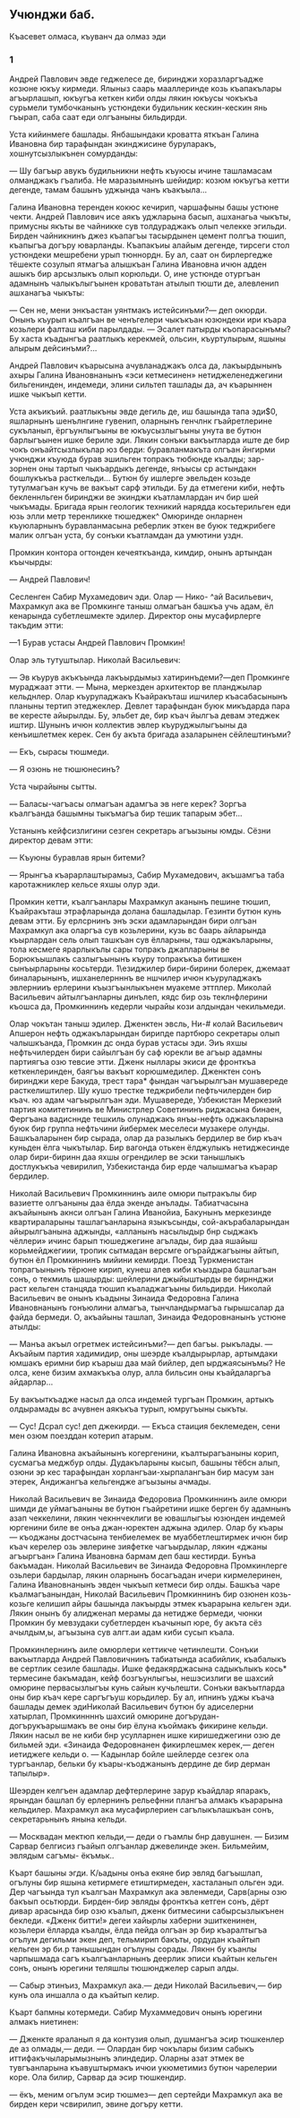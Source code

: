 ## Учюнджи баб.
Къасевет олмаса, къуванч да олмаз эди

### 1

Андрей Павлович эвде геджелесе де, биринджи хоразларгъадже козюне юкъу кирмеди.
Ялыныз саарь мааллеринде козь къапакълары агъырлашып, юкъугъа кеткен киби олды лякин юкъусы чокъкъа сурьмели тумбочканынъ устюндеки будильник кескин-кескин янь гъырап, саба саат еди олгъаныны бильдирди.

Уста кийинмеге башлады.
Янбашындаки кроватта яткъан Галина Ивановна бир тарафындан экинджисине буруларакъ, хошнутсызлыкънен сомурданды:

— Шу багъыр авукъ будильникни нефть къуюсы ичине ташламасам олманджакъ гъалиба.
Не маразымнынъ шейидир: козюм юкъугъа кетти дегенде, тамам башынъ уджында чанъ къакъыла...

Галина Ивановна теренден кокюс кечирип, чаршафыны башы устюне чекти.
Андрей Павлович исе аякъ уджларына басып, ашханагьа чыкъты, примусны якъты ве чайникке сув толдураджакъ олып челекке эгильди.
Бирден чайникнинъ джез къапагъы тасырдынен цемент полгъа тюшип, къапыгъа догъру юварланды.
Къапакъиы алайым дегенде, тирсеги стол устюндеки мешребени урып тюннордн.
Бу ал, саат он бирлергедже тёшекте созулып ятмагъа алышкъан Галина Ивановна ичюн адден ашыкъ бир арсызлыкъ олып корюльди.
О, ине устюнде отургъан адамнынъ чалыкълыгъынен кроватьтан атылып тюшти де, алевленип ашханагъа чыкъты:

— Сен не, мени энкъастан уянтмакъ истейсинъми?— деп окюрди.
Онынъ къурып къалгъан ве ченъгелери чыкъкъан юзюндеки ири къара козьлери фалташ киби парылдады.
— Эсалет патырды къопарасынъмы?
Бу хаста къадынгъа раатлыкъ керекмей, ольсин, къуртулырым, яшыны алырым дейсинъми?...

Андрей Павлович къарысына ачувланаджакъ олса да, лакъырдынынъ ахыры Галина Ивановнанынъ «эси кетмесинен» нетиджеленеджегини бильгенинден, индемеди, элини сильтеп ташлады да, ач къарыннен ишке чыкъып кетти.

Уста акъикъий.
раатлыкъны эвде дегиль де, иш башында тапа эди$0, яшларнынъ шенълнгине гувенип, оларнынъ генчлнк гъайретлерине сукъланып, ёргъунлыгъыны ве юкъусызлыгъыны унута ве бутюн барлыгъынен ишке бериле эди.
Лякин сонъки вакъытларда иште де бир чокъ онъайтсызлыкълар юз берди: буравланмакъта олгъан йнгирми учюнджи къуюда бурав эшильген топракъ тюбюнде къалды; зар-зорнен оны тартып чыкъардыкъ дегенде, янъысы ср астындакн бошлукъкъа расткельди...
Бутюн бу ишлерге эвельден козьде тутулмагъан кучь ве вакъыт сарф этильди.
Бу да етмегени киби, нефть бекленнльген биринджи ве экинджи къатламлардан ич бир шей чыкъмады.
Бригада ярын геологик техникий нарядда косьтерильген еди юзь элли метр теренликке тюшеджек^
Омюринде онларнен къуюларнынъ буравланмасына реберлик эткен ве буюк теджрибеге малик олгъан уста, бу сонъки къатламдан да умютини уздн.

Промкин контора огтонден кечеяткъанда, кимдир, онынъ артындан къычырды:

— Андрей Павлович!

Сесленген Сабир Мухамедович эди.
Олар — Нико- ^ай Васильевич, Махрамкул ака ве Промкинге таныш олмагъан башкъа учь адам, ёл кенарында субетлешмекте эдилер.
Директор оны мусафирлерге такъдим этти:

—1 Бурав устасы Андрей Павлович Промкин!

Олар эль тутуштылар.
Николай Васильевич:

— Эв къурув акъкъында лакъырдымыз хатиринъдеми?—деп Промкинге мураджаат этти.
— Мына, меркезден архитектор ве планджылар кельднлер.
Олар къуруладжакъ Къайракъташ ишчилер къасабасынынъ планыны тертип этеджеклер.
Девлет тарафындан буюк микъдарда пара ве кересте айырылды.
Бу, эльбет де, бир къач йылгъа девам этеджек иштир.
Шунынъ ичюн коллектив эвлер къуруджылыгъыны да кенъишлетмек керек.
Сен бу акъта бригада азаларынен сёйлештинъми?

— Екъ, сырасы тюшмеди.

— Я озюнь не тюшюнесинъ?

Уста чырайыны сытты.

— Баласы-чагъасы олмагъан адамгъа эв неге керек?
Зоргъа къалгъанда башымны тыкъмагъа бир тешик тапарым эбет...

Устанынъ кейфсизлигини сезген секретарь агъызыны юмды.
Сёзни директор девам этти:

— Къуюны буравлав ярын битеми?

— Ярынгъа къарарлаштырамыз, Сабир Мухамедович, акъшамгъа таба каротажниклер кельсе яхшы олур эди.

Промкин кетти, къалгъанлары Махрамкул аканынъ пешине тюшип, Къайракъташ этрафларында долана башладылар.
Гезинти бутюн кунь девам этти.
Бу ерлсрнинъ энъ эски адамларындан бири олгъан Махрамкул ака оларгъа сув козьлерини, кузь вс баарь айларында къырлардан сель олып ташкъан сув ёлларыны, таш оджакъларыны, тола кесмеге ярарлыкълы сары топракъ джапларыны ве Борюкъышлакъ сазлыгъынынъ къуру топракъкъа битишкен сынъырларыны косьтерди.
1\езиджилер бири-бирини болерек, джемаат биналарынынъ, ишханелернннъ ве ншчилер ичюн къуруладжакъ эвлернииъ ерлерини къызгъынлыкънен муакеме эттплер.
Миколай Васильевич айтылгъанларны динълеп, кядс бир озь теклнфлерини къошса да, Промкиннинъ кедерли чырайы кози алдындан чекильмеди.

Олар чокътан таныш эдилер.
Дженктен эвсль, Ни-# колай Васильевич Апшерон нефть оджакъларындан бирипде партбюро секретары олып чалышкъанда, Промкин дс онда бурав устасы эди.
Эиъ яхшы нефтьчилерден бири сайылгъан бу саф юрекли ве агъыр адамны партиягъа озю тевсие этти.
Дженк ныллары экиси де фронткъа кеткенлеринден, баягъы вакъыт корюшмедилер.
Дженктен сонъ биринджи кере Бакуда, трест тара* фындан чагъырылгъан мушавереде расткелиштилер.
Шу кушо трестке теджрибели пефтьчилерден бир къач.
юз адам чагъырылгъан эди.
Мушавереде, Узбекистан Меркезий партия комитетининъ ве Министрлер Советининъ риджасына бинаен, Фергъана вадисннде тешкиль олунаджакъ янъы-нефть оджакъларына буюк бир группа нефтьчини йибермек меселеси музакере олунды.
Башкъаларынен бир сырада, олар да разылыкъ бердилер ве бир къач куньден ёлга чыкътылар.
Бир вагонда отькен ёлджулыкъ нетиджесинде олар бири-биринн даа яхшы огрендилер ве эски танышлыкъ достлукъкъа чевирилип, Узбекистанда бир ерде чалышмагъа къарар бердилер.

Николай Васильевич Промкиннинъ аиле омюри пытракълы бир вазиетте олгъаныны даа ёлда экенде анълады.
Табиатчасына акъайынынъ акнси олгъан Галина Иванойиа, Бакунынъ меркезинде квартираларыны ташлагъанларына языкъсынды, сой-акърабаларындан айырылгъанына аджынды, «алланынъ насылыдыр бнр сыджакъ чёллери» ичинс барып тюшеджегине агълады, бир даа яшайыш корьмейджегиии, тропик сытмадан версмге огърайджагъыны айтып, бутюн ёл Промкиннинъ мийини кемирди.
Поезд Туркменистан топрагъынынъ тёрюне кирип, кунеш алев киби къыздыра башлагъан сонъ, о текмиль шашырды: шейлерини джыйыштырды ве бирннджи раст кельген станцяда тюшип къаладжагъыны бильдирди.
Николай Васильевич ве онынъ къадыны Зинаида Федоровна Галина Ивановнанынъ гонъюлини алмагъа, тынчландырмагъа гырышсалар да файда бермеди.
О, акъайыны ташлап, Зинаида Федоровнанынъ устюне атылды:

— Манъа акъыл огретмек истейсинъми?— деп багъы.
рыкълады.
— Акъайым партия хадимидир, оны шеэрде къалдырырлар, артымдаки юмшакъ еримни бир къарыш даа май бийлер, деп ырджаясынъмы?
Не олса, кене бизим ахмакъкъа олур, алла бильсин оны къайдаларгъа айдарлар...

Бу вакъыткъадже насыл да олса индемей тургъан Промкин, артыкъ олдырамады вс ачувнен аякъкъа турып, юмругъыны сыкъты.

— Сус!
Дсрал сус!
деп джекирди.
— Екъса стаиция беклемеден, сени мен озюм поезддан котерип атарым.

Галина Ивановна акъайынынъ когергенини, къалтырагъаныны корип, сусмагъа меджбур олды.
Дудакъларыны кысып, башыны тёбсн алып, озюни эр кес тарафындан хорлангъаи-хырпалангъан бир масум зан этерек, Андижангъа кельгендже агъызыны ачмады.

Николай Васильевич ве Зинаида Федоровиа Промкиннинъ аиле омюри шимди де уймагъаныны ве бутюн гъайретини ишке берген бу адамнынъ азап чеккелини, лякин чекннчеклиги ве ювашлыгъы юзюнден индемей юргенини биле ве онъа джан-юректен аджына эдилер.
Олар бу къары — къоджаны достчасына тенбиелемек ве муаббетлештирмек ичюн бир къач керелер озь эвлерине зияфетке чагъырдылар, лякин «джаны агъыргъан» Галина Ивановна бармам деп баш кестирди.
Бунъа бакъмадан.
Николай Васильевич ве Зинаида Федоровна Промкинлерге озьлери бардылар, лякин оларнынъ босагъадан ичери кирмелеринен, Галина Ивановнанынъ эвден чыкъып кетмеси бир олды.
Башкъа чаре къалмагъанындан, Николай Васильевич Промкиннинъ бир озюнен козь-козьге келишип айры башында лакъырды этмек къарарына кельген эди.
Лякин онынъ бу алидженап мерамы да нетидже бермеди, чюнки Промкин бу мевзудаки субетлерден къачынып юре, бу акъта сёз ачылдым,ы, агъызына сув алгт.аи адам киби сусып къала.

Промкинлернинъ аиле омюрлери кеттикче четинлешти.
Сонъки вакъытларда Андрей Павловичнинъ табиатында асабийлик, къабалыкъ ве сертлик сезиле башлады.
Ишке федакярджасына садыкълыкъ кось* термесине бакъмадан, кейф бозгъунлыгъы, нешэсизлиги ве шахсий омюрине первасызлыгъы кунь сайын кучьлешти.
Сонъки вакъытларда оны бир къач кере саргъгъуш корьдилер.
Бу ал, ипнинъ уджы къача башлады демек эдиНиколай Васильевич бутюн бу адиселерни хатырлап, Промкиннннъ шахсий омюрине догърудан-догърукъарышмакъ ве оны бир ёлуна къоймакъ фикирине кельди.
Лякин насыл ве не киби бнр усулларнен ишке киришеджегини озю де бильмей эди.
«Зинаида Федоровнанен фикирлешмек керек,— деген иетиджеге кельди о.
— Кадынлар бойле шейлерде сезгек ола тургъанлар, бельки бу къары-къоджанынъ дердине де бир дерман тапылыр».

Шеэрден келгъен адамлар дефтерлерине зарур къайдлар япаракъ, ярындан башлап бу ерлернинъ рельефнни плангъа алмакъ къарарына кельдилер.
Махрамкул ака мусафирлериен сагълыкълашкъан сонъ, секретарьнынъ янына кельди.

— Москвадан мектюп кельди,— деди о гъамлы бнр давушнен.
— Бизим Сарвар белгисиз гъайып олгъанлар джевелинде экен.
Бильмейим, эвлядым сагъмы- ёкъмьк..

Къарт башыны эгди.
К/ьадыны онъа екяне бир эвляд багъышлап, огълуны бир яшына кетирмеге етиштирмеден, хасталанып ольген эди.
Дер чагъында тул къалгъан Махрамкул ака эвленмеди, Сарв(арны озю бакъып осьтюрди.
Бирден-бир эвляды фронткъа кетген сонъ, дёрт дивар арасында бир озю къалып, дженк битмесини сабырсызлыкънен бекледи.
«Дженк битти!» дегеи хайырлы хаберни эшиткенинен, козьлери ёлларда къалды, ёлда пейда олгъан эр бир къаралтыгъа огълум дегильми экен деп, тельмирип бакъты, ордудан къайтып кельген эр би.р танышындан огълуны сорады.
Лякнн бу къанлы чарпышмада сагъ къалгъанларнынъ деерлик эписи къайтын кельген сонъ, онынъ юрегини теляшлы тюшюнджелер сарып алды.

— Сабыр этинъиз, Махрамкул ака.— деди Николай Васильевич,— бир кунъ ола иншалла о да къайтып келир.

Къарт бапмны котермеди.
Сабир Мухаммедович онынъ юрегини алмакъ ниетинен:

— Дженкте яраланып я да контузия олып, душмангъа эсир тюшкенлер де аз олмады,— деди.
— Олардан бир чокълары бизим сабыкъ иттифакъчыларымызнынъ элиндедир.
Оларны азат этмек ве тувгъанларына къавуштырмакъ ичюи укюметимиз бутюн чарелерии коре.
Ола билир, Сарвар да эсир тюшкендир.

— ёкъ, меним огълум эсир тюшмез— деп сертейди Махрамкул ака ве бирден кери чсвирилип, эвине догъру кетти.

